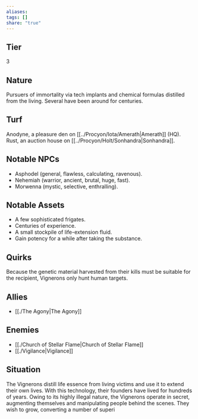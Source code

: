 ```yaml
---
aliases: 
tags: []
share: "true"
---
```

## Tier
3

## Nature
Pursuers of immortality via tech implants and chemical formulas distilled from the living. Several have been around for centuries.

## Turf
Anodyne, a pleasure den on [[../Procyon/Iota/Amerath|Amerath]] (HQ). Rust, an auction house on [[../Procyon/Holt/Sonhandra|Sonhandra]].

## Notable NPCs
- Asphodel (general, flawless, calculating, ravenous).
- Nehemiah (warrior, ancient, brutal, huge, fast).
- Morwenna (mystic, selective, enthralling).

## Notable Assets
- A few sophisticated frigates.
- Centuries of experience.
- A small stockpile of life-extension fluid.
- Gain potency for a while after taking the substance.

## Quirks
Because the genetic material harvested from their kills must be suitable for the recipient, Vignerons only hunt human targets.

## Allies
- [[./The Agony|The Agony]]

## Enemies
- [[./Church of Stellar Flame|Church of Stellar Flame]]
- [[./Vigilance|Vigilance]]

## Situation
The Vignerons distill life essence from living victims and use it to extend their own lives. With this technology, their founders have lived for hundreds of years. Owing to its highly illegal nature, the Vignerons operate in secret, augmenting themselves and manipulating people behind the scenes. They wish to grow, converting a number of superi